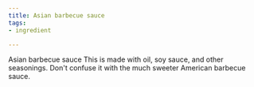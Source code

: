 ```yaml
---
title: Asian barbecue sauce
tags:
- ingredient

---
```

Asian barbecue sauce This is made with oil, soy sauce, and other seasonings. Don't confuse it with the much sweeter American barbecue sauce.
